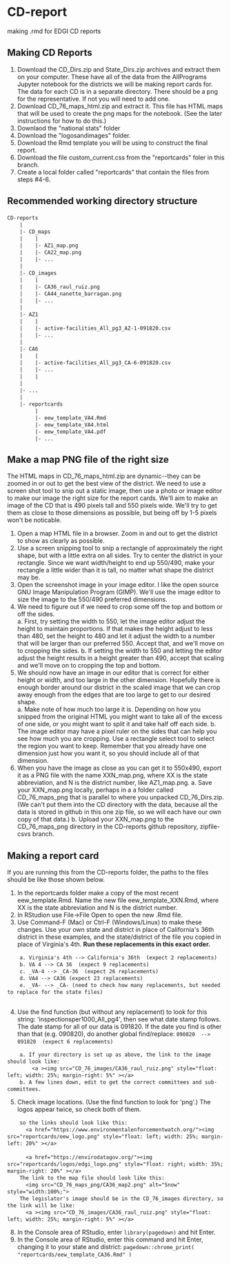 # CD-report
making .rmd for EDGI CD reports 

## Making CD Reports

1. Download the CD_Dirs.zip and State_Dirs.zip archives and extract them on your computer.  These have all of the data from the AllPrograms Jupyter notebook for the districts we will be making report cards for.  The data for each CD is in a separate directory.  There should be a png for the representative.  If not you will need to add one.
2. Download CD_76_maps_html.zip and extract it.  This file has HTML maps that will be used to create the png maps for the notebook.  (See the later instructions for how to do this.)
3. Downlaod the "national stats" folder
4. Download the "logosandimages" folder. 
5. Download the Rmd template you will be using to construct the final report.
6. Download the file custom_current.css from the "reportcards" foler in this branch. 
7. Create a local folder called "reportcards" that contain the files from steps #4-6.

## Recommended working directory structure

```
CD-reports
    |
    |- CD_maps
    |    |
    |    |- AZ1_map.png
    |    |- CA22_map.png
    |    |- ...
    |
    |- CD_images
    |    |
    |    |- CA36_raul_ruiz.png
    |    |- CA44_nanette_barragan.png
    |    |- ...
    |    
    |- AZ1
    |    |
    |    |- active-facilities_All_pg3_AZ-1-091820.csv
    |    |- ...
    |
    |- CA6
    |    |
    |    |- active-facilities_All_pg3_CA-6-091820.csv
    |    |- ...
    |    |
    |
    |- ...
    |
    |- reportcards
         |
         |- eew_template_VA4.Rmd
         |- eew_template_VA4.html
         |- eew_template_VA4.pdf
         |- ...
``` 

## Make a map PNG file of the right size

The HTML maps in CD_76_maps_html.zip are dynamic--they can be zoomed in or out to get the best view of the district.  We need to use a screen shot tool to snip out a static image, then use a photo or image editor to make our image the right size for the report cards.
We'll aim to make an image of the CD that is 490 pixels tall and 550 pixels wide.  We'll try to get them as close to those dimensions as possible, but being off by 1-5 pixels won't be noticable.
1. Open a map HTML file in a browser.  Zoom in and out to get the district to show as clearly as possible.
2. Use a screen snipping tool to snip a rectangle of approximately the right shape, but with a little extra on all sides.  Try to center the district in your rectangle.  Since we want width/height to end up 550/490, make your rectangle a little wider than it is tall, no matter what shape the district may be.
3. Open the screenshot image in your image editor.  I like the open source GNU Image Manipulation Program (GIMP). We'll use the image editor to size the image to the 550/490 preferred dimensions.
4. We need to figure out if we need to crop some off the top and bottom or off the sides.  
    a.  First, try setting the width to 550, let the image editor adjust the height to maintain proportions. If that makes the height adjust to less than 480, set the height to 480 and let it adjust the width to a number that will be larger than our preferred 550. Accept that, and we'll move on to cropping the sides.
    b.  If setting the width to 550 and letting the editor adjust the height results in a height greater than 490, accept that scaling and we'll move on to cropping the top and bottom.
5. We should now have an image in our editor that is correct for either height or width, and too large in the other dimension.  Hopefully there is enough border around our district in the scaled image that we can crop away enough from the edges that are too large to get to our desired shape.  
    a.  Make note of how much too large it is.  Depending on how you snipped from the original HTML you might want to take all of the excess of one side, or you might want to split it and take half off each side.
    b.  The image editor may have a pixel ruler on the sides that can help you see how much you are cropping.  Use a rectangle select tool to select the region you want to keep.  Remember that you already have one dimension just how you want it, so you should include all of that dimension.
5. When you have the image as close as you can get it to 550x490, export it as a PNG file with the name XXN_map.png, where XX is the state abbreviation, and N is the district number, like AZ1_map.png.
    a.  Save your XXN_map.png locally, perhaps in a a folder called CD_76_maps_png that is parallel to where you unpacked CD_76_Dirs.zip.  (We can't put them into the CD directory with the data, because all the data is stored in github in this one zip file, so we will each have our own copy of that data.)
    b.  Upload your XXN_map.png to the CD_76_maps_png directory in the CD-reports github repository, zipfile-csvs branch.
       

## Making a report card

If you are running this from the CD-reports folder, the paths to the files should be like those shown below.
  
1. In the reportcards folder make a copy of the most recent eew_template.Rmd.  Name the new file eew_template_XXN.Rmd, where XX is the state abbreviation and N is the district number.
2. In RStudion use File->File Open to open the new .Rmd file.
3. Use Command-F (Mac) or Ctrl-F (Windows/Linux) to make these changes.  Use your own state and district in place of California's 36th district in these examples, and the state/district of the file you copied in place of Virginia's 4th.  **Run these replacements in this exact order.**
```
    a. Virginia's 4th --> California's 36th  (expect 2 replacements)
    b. VA 4 --> CA 36  (expect 9 replacements)
    c. _VA-4 --> _CA-36  (expect 26 replacements)
    d. VA4 --> CA36 (expect 23 replacements)
    e. _VA- --> _CA- (need to check how many replacements, but needed to replace for the state files)
    
```    
4. Use the find function (but without any replacement) to look for this string:  'inspectionsper1000_All_pg4', then see what date stamp follows.  The date stamp for all of our data is 091820.  If the date you find is other than that (e.g. 090820), do another global find/replace:
``` 090820  -->  091820  (expect 6 replacements) ```

```
    a. If your directory is set up as above, the link to the image should look like:
        <a ><img src="CD_76_images/CA36_raul_ruiz.png" style="float: left; width: 25%; margin-right: 5%" ></a>
    b. A few lines down, edit to get the correct committees and sub-committees.
```
5. Check image locations.  (Use the find function to look for 'png'.)  The logos appear twice, so check both of them.
``` There should be facilities2.png, eew_logo.png and edgi_logo.png images in the reportscard folder where you are running this from, 
    so the links should look like this:
      <a href="https://www.environmentalenforcementwatch.org/"><img src="reportcards/eew_logo.png" style="float: left; width: 25%; margin-left: 20%" ></a>

      <a href="https://envirodatagov.org/"><img src="reportcards/logos/edgi_logo.png" style="float: right; width: 35%; margin-right: 20%" ></a>
    The link to the map file should look like this:
      <img src="CD_76_maps_png/CA36_map2.png" alt="Snow" style="width:100%;">
    The legislator's image should be in the CD_76_images directory, so the link will be like:
      <a ><img src="CD_76_images/CA36_raul_ruiz.png" style="float: left; width: 25%; margin-right: 5%" ></a>

```
8. In the Console area of RStudio, enter ```library(pagedown)``` and hit Enter.
9. In the Console area of RStudio, enter this command and hit Enter, changing it to your state and district:
``` pagedown::chrome_print( "reportcards/eew_template_CA36.Rmd" ) ```
    
